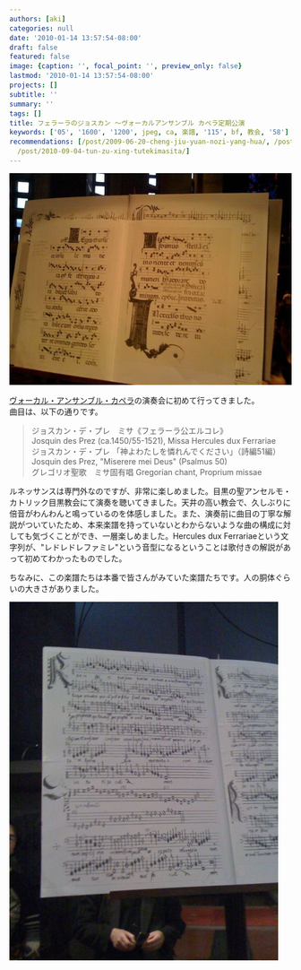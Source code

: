 ```yaml
---
authors: [aki]
categories: null
date: '2010-01-14 13:57:54-08:00'
draft: false
featured: false
image: {caption: '', focal_point: '', preview_only: false}
lastmod: '2010-01-14 13:57:54-08:00'
projects: []
subtitle: ''
summary: ''
tags: []
title: フェラーラのジョスカン 〜ヴォーカルアンサンブル カペラ定期公演
keywords: ['05', '1600', '1200', jpeg, ca, 楽譜, '115', bf, 教会, '58']
recommendations: [/post/2009-06-20-cheng-jiu-yuan-nozi-yang-hua/, /post/2009-08-07-pokemonxin-gan-xian/,
  /post/2010-09-04-tun-zu-xing-tutekimasita/]
---
```


[![](l_1600_1200_f9f88bf9-3b1a-4e42-a829-05bd703047a6.jpeg)](l_1600_1200_f9f88bf9-3b1a-4e42-a829-05bd703047a6.jpeg)

[ヴォーカル・アンサンブル・カペラ](http://www.cappellajp.com/)の演奏会に初めて行ってきました。  
曲目は、以下の通りです。

> ジョスカン・デ・プレ　ミサ《フェラーラ公エルコレ》  
> Josquin des Prez (ca.1450/55-1521), Missa Hercules dux Ferrariae  
> ジョスカン・デ・プレ 「神よわたしを憐れんでください」（詩編51編）  
> Josquin des Prez, "Miserere mei Deus" (Psalmus 50)  
> グレゴリオ聖歌　ミサ固有唱 Gregorian chant, Proprium missae

ルネッサンスは専門外なのですが、非常に楽しめました。目黒の聖アンセルモ・カトリック目黒教会にて演奏を聴いてきました。天井の高い教会で、久しぶりに倍音がわんわんと鳴っているのを体感しました。また、演奏前に曲目の丁寧な解説がついていたため、本来楽譜を持っていないとわからないような曲の構成に対しても気づくことができ、一層楽しめました。Hercules dux Ferrariaeという文字列が、"レドレドレファミレ"という音型になるということは歌付きの解説があって初めてわかったものでした。

ちなみに、この楽譜たちは本番で皆さんがみていた楽譜たちです。人の胴体ぐらいの大きさがありました。

[![](p_1600_1200_2f58c82d-115a-4941-9e05-d738ca9cf47d.jpeg)](p_1600_1200_2f58c82d-115a-4941-9e05-d738ca9cf47d.jpeg)